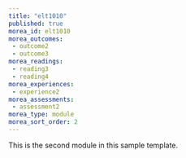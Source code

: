 ```yaml
---
title: "elt1010"
published: true
morea_id: elt1010
morea_outcomes:
 - outcome2
 - outcome3
morea_readings:
 - reading3
 - reading4
morea_experiences:
 - experience2
morea_assessments:
 - assessment2
morea_type: module
morea_sort_order: 2
---
```


This is the second module in this sample template.
